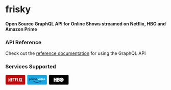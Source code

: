# frisky
#### Open Source GraphQL API for Online Shows streamed on Netflix, HBO and Amazon Prime

### API Reference
Check out the [reference documentation](overview.md) for using the GraphQL API

### Services Supported
<img src="assets/netflix.svg" alt="Netflix" width="64"/>
<img src="assets/amazon_prime.svg" alt="Amazon Prime" width="64"/>
<img src="assets/hbo.svg" alt="HBO" width="64"/>
